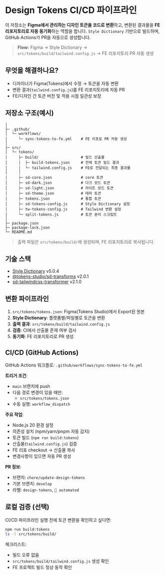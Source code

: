 # Design Tokens CI/CD 파이프라인

이 저장소는 **Figma에서 관리하는 디자인 토큰을 코드로 변환**하고, 변환된 결과물을 **FE 리포지토리로 자동 동기화**하는 역할을 합니다.
`Style Dictionary` 기반으로 빌드하며, GitHub Actions가 PR을 자동으로 생성합니다.

> **Flow:** Figma → Style Dictionary → `src/tokens/build/tailwind.config.js` → FE 리포지토리 PR 자동 생성

## 무엇을 해결하나요?

- 디자이너가 Figma(Tokens)에서 수정 → 토큰을 자동 변환
- 변환 결과(`tailwind.config.js`)를 FE 리포지토리에 자동 PR
- FE/디자인 간 토큰 버전 및 적용 시점 일관성 보장

## 저장소 구조(예시)

```
│
├─ .github/
│  └─ workflows/
│     └─ sync-tokens-to-fe.yml    # FE 리포로 PR 자동 생성
│
├─ src/
│  └─ tokens/
│     ├─ build/                   # 빌드 산출물
│     │  ├─ build-tokens.json     # 전체 토큰 빌드 결과
│     │  └─ tailwind.config.js    # FE로 전달되는 최종 결과물
│     │
│     ├─ sd-core.json             # core 토큰
│     ├─ sd-dark.json             # 다크 모드 토큰
│     ├─ sd-light.json            # 라이트 모드 토큰
│     ├─ sd-theme.json            # 테마 토큰
│     ├─ tokens.json              # 통합 토큰
│     ├─ sd-tokens-config.js      # Style Dictionary 설정
│     ├─ tw-tokens-config.js      # Tailwind 변환 설정
│     └─ split-tokens.js          # 토큰 분리 스크립트
│
├─ package.json
├─ package-lock.json
└─ README.md
```

> 출력 파일은 `src/tokens/build/`에 생성되며, FE 리포지토리로 복사됩니다.

## 기술 스택

- [Style Dictionary](https://github.com/style-dictionary/style-dictionary) v5.0.4
- [@tokens-studio/sd-transforms](https://github.com/tokens-studio/sd-transforms) v2.0.1
- [sd-tailwindcss-transformer](https://github.com/nado1001/style-dictionary-tailwindcss-transformer) v2.1.0

## 변환 파이프라인

1. `src/tokens/tokens.json`: Figma(Tokens Studio)에서 Export된 원본
2. **Style Dictionary**: 플랫폼별/파일별로 토큰을 변환
3. **출력 결과**: `src/tokens/build/tailwind.config.js`
4. **검증**: CI에서 산출물 존재 여부 검사
5. **동기화**: FE 리포지토리로 PR 생성

## CI/CD (GitHub Actions)

GitHub Actions 워크플로: `.github/workflows/sync-tokens-to-fe.yml`

**트리거 조건**:

- `main` 브랜치에 push
- 다음 경로 변경이 있을 때만:
  - `src/tokens/tokens.json`
- 수동 실행: `workflow_dispatch`

**주요 작업**:

- Node.js 20 환경 설정
- 의존성 설치 (npm/yarn/pnpm 자동 감지)
- 토큰 빌드 (`npm run build:tokens`)
- 산출물(`tailwind.config.js`) 검증
- FE 리포 checkout → 산출물 복사
- 변경사항이 있으면 자동 PR 생성

**PR 정보**:

- 브랜치: `chore/update-design-tokens`
- 기본 브랜치: `develop`
- 라벨: `design-tokens`, `🤖 automated`

## 로컬 검증 (선택)

CI/CD 파이프라인 실행 전에 토큰 변환을 확인하고 싶다면:

```bash
npm run build:tokens
ls -l src/tokens/build/
```

체크리스트:

- 빌드 오류 없음
- `src/tokens/build/tailwind.config.js` 생성 확인
- FE 프로젝트 빌드 정상 동작 확인
